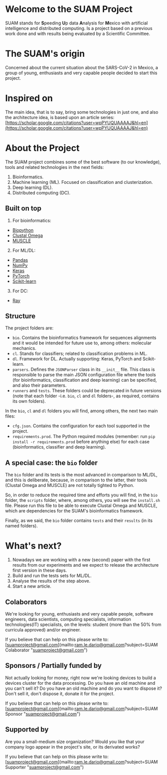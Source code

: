 
# Welcome to the SUAM Project 

SUAM stands for **S**peeding **U**p data **A**nalysis for **M**exico with artificial intelligence and distributed computing. Is a project based on a previous work done and with results being evaluated by a Scientific Committee.

# The SUAM's origin

Concerned about the current situation about the SARS-CoV-2 in Mexico, a group of young, enthusiasts and very capable people decided to start this project.

# Inspired on
The main idea, that is to say, bring some technologies in just one, and also the architecture idea, is based upon an article series: [https://scholar.google.com/citations?user=wpPYUQUAAAAJ&hl=en](https://scholar.google.com/citations?user=wpPYUQUAAAAJ&hl=en)

# About the Project

The SUAM project combines some of the best software (to our knowledge), tools and related technologies in the next fields:

 1. Bioinformatics.
 2. Machine learning (ML). Focused on classification and clusterization.
 3. Deep learning (DL).
 4. Distributed computing (DC).

## Built on top

1. For bioinformatics:
- [Biopython](https://biopython.org/)
- [Clustal Omega](http://www.clustal.org/omega/)
- [MUSCLE](http://www.drive5.com/muscle/)
2. For ML/DL:
 - [Pandas](https://pandas.pydata.org/)
 - [NumPy](https://numpy.org/)
 - [Keras](https://keras.io/)
 - [PyTorch](https://pytorch.org/)
 - [Scikit-learn](https://scikit-learn.org/)
3. For DC:
 - [Ray](https://pypi.org/project/ray/)

## Structure

The project folders are:
 - `bio`. Contains the bioinformatics framework for sequences alignments and it would be intended for future use to, among others: molecular mechanics.
 - `cl`. Stands for classifiers; related to classification problems in ML.
 - `dl`. Framework for DL. Actually supporting: Keras, PyTorch and Scikit-learn.
 - `parsers`. Defines the `JSONParser` class in its `__init__` file. This class is responsible to parse the main JSON configuration file where the tools (for bioinformatics, classification and deep learning) can be specified, and also their parameters.
 - `runners` and `tests`. These folders could be deprecated in future versions (note that each folder -i.e. `bio`, `cl` and `dl` folders-, as required, contains its own folders).
 
In the `bio`, `cl` and `dl` folders you will find, among others, the next two main files:
 - `cfg.json`. Contains the configuration for each tool supported in the project.
 - `requirements.prod`. The Python required modules (remember: run `pip install -r requirements.prod` before anything else) for each case (bioinformatics, classifier and deep learning).

  ## A special case: the `bio` folder
The `bio` folder and its tests is the most advanced in comparison to ML/DL, and this is deliberate, because, in comparison to the  latter, their tools (Clustal Omega and MUSCLE) are not totally tighted to Python.

So, in order to reduce the required time and efforts you will find, in the `bio` folder, the `scripts` folder, where, among others, you will see the `install.sh` file. Please run this file to be able to execute Clustal Omega and MUSCLE, which are dependencies for the SUAM's bioinformatics framework.

Finally, as we said, the `bio` folder contains `tests` and their `results` (in its named folders).

# What's next?

 1. Nowadays we are working with a new (second) paper with the first results from our experiments and we expect to release the architecture first version in these days.
 2. Build and run the tests sets for ML/DL.
 3. Analyse the results of the step above.
 4. Start a new article.

## Colaborators

We're looking for young, enthusiasts and very capable people, software engineers, data scientists, computing specialists, information technologies(IT) specialists, on the levels: student (more than the 50% from curricula approved) and/or engineer.

If you believe that can help on this please write to: [suamproject@gmail.com](mailto:ram.le.dario@gmail.com?subject=SUAM Colaborator "suamproject@gmail.com") 

## Sponsors / Partially funded by

Not actually looking for money, right now we're looking devices to build a devices cluster for the data processing. Do you have an old machine and you can't sell it? Do you have an old machine and do you want to dispose it? Don't sell it, don't dispose it, donate it for the project.

If you believe that can help on this please write to: [suamproject@gmail.com](mailto:ram.le.dario@gmail.com?subject=SUAM Sponsor "suamproject@gmail.com") 

## Supported by

Are you a small-medium size organization? Would you like that your company logo appear in the project's site, or its derivated works?

If you believe that can help on this please write to: [suamproject@gmail.com](mailto:ram.le.dario@gmail.com?subject=SUAM Supporter "suamproject@gmail.com") 

